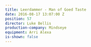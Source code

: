 ```yaml
---
title: Leerdammer - Man of Goed Taste
date: 2016-08-17 13:07:00 Z
position: 57
director: Luke Bellis
production-company: Mindseye
equipment: Arri Alexa
is-shown: false
---
```


